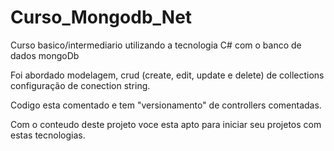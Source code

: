 # Curso_Mongodb_Net
Curso basico/intermediario utilizando a tecnologia C# com o banco de dados mongoDb

Foi abordado modelagem, crud (create, edit, update e delete) de collections configuração de conection string.

Codigo esta comentado e tem "versionamento" de controllers comentadas.

Com o conteudo deste projeto voce esta apto para iniciar seu projetos com estas tecnologias.
